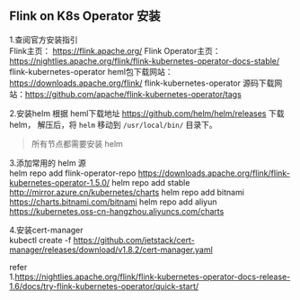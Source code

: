 ## Flink on K8s Operator 安装  

1.查阅官方安装指引  
Flink主页： https://flink.apache.org/
Flink Operator主页： https://nightlies.apache.org/flink/flink-kubernetes-operator-docs-stable/  
flink-kubernetes-operator heml包下载网站：https://downloads.apache.org/flink/
flink-kubernetes-operator 源码下载网站：https://github.com/apache/flink-kubernetes-operator/tags    

 
2.安装helm 
根据 heml下载地址 https://github.com/helm/helm/releases 下载 helm， 解压后，将 `helm` 移动到 `/usr/local/bin/` 目录下。 

>所有节点都需要安装 helm    

3.添加常用的 helm 源    
helm repo add flink-operator-repo https://downloads.apache.org/flink/flink-kubernetes-operator-1.5.0/
helm repo add stable http://mirror.azure.cn/kubernetes/charts
helm repo add bitnami https://charts.bitnami.com/bitnami
helm repo add aliyun https://kubernetes.oss-cn-hangzhou.aliyuncs.com/charts 


4.安装cert-manager  
kubectl create -f https://github.com/jetstack/cert-manager/releases/download/v1.8.2/cert-manager.yaml   


refer   
1.https://nightlies.apache.org/flink/flink-kubernetes-operator-docs-release-1.6/docs/try-flink-kubernetes-operator/quick-start/ 



